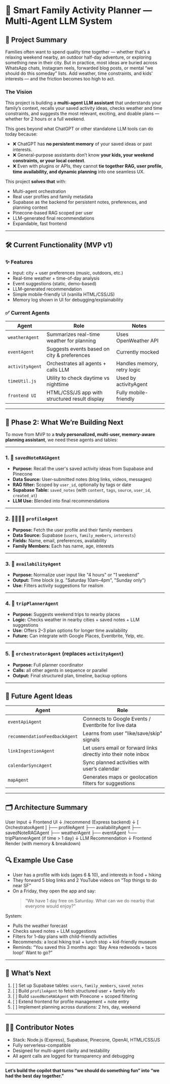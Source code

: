 # 🧭 Smart Family Activity Planner — Multi-Agent LLM System

## 📌 Project Summary

Families often want to spend quality time together — whether that’s a relaxing weekend nearby, an outdoor half-day adventure, or exploring something new in their city. But in practice, most ideas are buried across WhatsApp chats, Instagram reels, forwarded blog posts, or mental “we should do this someday” lists. Add weather, time constraints, and kids’ interests — and the friction becomes too high to act.

### The Vision

This project is building a **multi-agent LLM assistant** that understands your family’s context, recalls your saved activity ideas, checks weather and time constraints, and suggests the most relevant, exciting, and doable plans — whether for 2 hours or a full weekend.

This goes beyond what ChatGPT or other standalone LLM tools can do today because:

- ❌ ChatGPT has **no persistent memory** of your saved ideas or past interests.
- ❌ General-purpose assistants don’t know **your kids, your weekend constraints, or your local context**.
- ❌ Even with plugins or APIs, they cannot **tie together RAG, user profile, time availability, and dynamic planning** into one seamless UX.

This project **solves that** with:
- Multi-agent orchestration
- Real user profiles and family metadata
- Supabase as the backend for persistent notes, preferences, and planning context
- Pinecone-based RAG scoped per user
- LLM-generated final recommendations
- Expandable, fast frontend

---

## 🛠 Current Functionality (MVP v1)

### ✨ Features

- Input: city + user preferences (music, outdoors, etc.)
- Real-time weather + time-of-day analysis
- Event suggestions (static, demo-based)
- LLM-generated recommendation
- Simple mobile-friendly UI (vanilla HTML/CSS/JS)
- Memory log shown in UI for debugging/explainability

### ✅ Current Agents

| Agent | Role | Notes |
|-------|------|-------|
| `weatherAgent` | Summarizes real-time weather for planning | Uses OpenWeather API |
| `eventAgent` | Suggests events based on city & preferences | Currently mocked |
| `activityAgent` | Orchestrates all agents + calls LLM | Handles memory, retry logic |
| `timeUtil.js` | Utility to check daytime vs nighttime | Used by activityAgent |
| `frontend UI` | HTML/CSS/JS app with structured result display | Fully mobile-friendly |

---

## 🔮 Phase 2: What We’re Building Next

To move from MVP to a **truly personalized, multi-user, memory-aware planning assistant**, we need these agents and tables:

---

### 1. 🧠 `savedNoteRAGAgent`

- **Purpose:** Recall the user's saved activity ideas from Supabase and Pinecone
- **Data Source:** User-submitted notes (blog links, videos, messages)
- **RAG filter:** Scoped by `user_id`, optionally by tags or date
- **Supabase Table:** `saved_notes` (with `content`, `tags`, `source`, `user_id`, `created_at`)
- **LLM Use:** Blended into final recommendations

---

### 2. 👨‍👩‍👧‍👦 `profileAgent`

- **Purpose:** Fetch the user profile and their family members
- **Data Source:** Supabase (`users`, `family_members`, `interests`)
- **Fields:** Name, email, preferences, availability
- **Family Members:** Each has name, age, interests

---

### 3. 📅 `availabilityAgent`

- **Purpose:** Normalize user input like "4 hours" or "1 weekend"
- **Output:** Time block (e.g. "Saturday 10am–4pm", "Sunday only")
- **Use:** Filters activity suggestions for realism

---

### 4. 🧭 `tripPlannerAgent`

- **Purpose:** Suggests weekend trips to nearby places
- **Logic:** Checks weather in nearby cities + saved notes + LLM suggestions
- **Use:** Offers 2–3 plan options for longer time availability
- **Future:** Can integrate with Google Places, Eventbrite, Yelp, etc.

---

### 5. 🧰 `orchestratorAgent` (replaces `activityAgent`)

- **Purpose:** Full planner coordinator
- **Calls:** all other agents in sequence or parallel
- **Output:** Final structured plan, timeline, backup options

---

## 🧠 Future Agent Ideas

| Agent | Role |
|-------|------|
| `eventApiAgent` | Connects to Google Events / Eventbrite for live data |
| `recommendationFeedbackAgent` | Learns from user "like/save/skip" signals |
| `linkIngestionAgent` | Let users email or forward links directly into their note inbox |
| `calendarSyncAgent` | Sync planned activities with user’s calendar |
| `mapAgent` | Generates maps or geolocation filters for suggestions |

---

## 🗂 Architecture Summary

User Input
↓
Frontend UI
↓
/recommend (Express backend)
↓
[ OrchestratorAgent ]
├── profileAgent
├── availabilityAgent
├── savedNoteRAGAgent
├── weatherAgent
├── eventAgent
└── tripPlannerAgent (if time > 1 day)
↓
LLM Recommendation
↓
Frontend Render (with memory & breakdown)

## 🔍 Example Use Case

- User has a profile with kids (ages 6 & 10), and interests in food + hiking
- They forward 5 blog links and 2 YouTube videos on “Top things to do near SF”
- On a Friday, they open the app and say:
  > “We have 1 day free on Saturday. What can we do nearby that everyone would enjoy?”

System:
- Pulls the weather forecast
- Checks saved notes + LLM suggestions
- Filters for 1-day plans with child-friendly activities
- Recommends: a local hiking trail + lunch stop + kid-friendly museum
- Reminds: “You saved this 3 months ago: ‘Bay Area redwoods + tacos loop!’ Want to go?”

---

## 🚧 What’s Next

1. [ ] Set up Supabase tables: `users`, `family_members`, `saved_notes`
2. [ ] Build `profileAgent` to fetch structured user + family info
3. [ ] Build `savedNoteRAGAgent` with Pinecone + scoped filtering
4. [ ] Extend frontend for profile management + note entry
5. [ ] Implement planning across durations: 2 hrs, day, weekend

---

## 🧑‍💻 Contributor Notes

- Stack: Node.js (Express), Supabase, Pinecone, OpenAI, HTML/CSS/JS
- Fully serverless-compatible
- Designed for multi-agent clarity and testability
- All agent calls are logged for transparency and debugging

---

**Let’s build the copilot that turns “we should do something fun” into “we had the best day together.”**